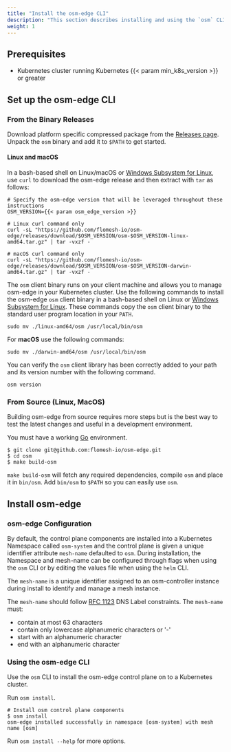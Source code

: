```yaml
---
title: "Install the osm-edge CLI"
description: "This section describes installing and using the `osm` CLI."
weight: 1
---
```


## Prerequisites

- Kubernetes cluster running Kubernetes {{< param min_k8s_version >}} or greater

## Set up the osm-edge CLI

### From the Binary Releases

Download platform specific compressed package from the [Releases page](https://github.com/flomesh-io/osm-edge/releases).
Unpack the `osm` binary and add it to `$PATH` to get started.

#### Linux and macOS

In a bash-based shell on Linux/macOS or [Windows Subsystem for Linux](https://docs.microsoft.com/windows/wsl/about), use `curl` to download the osm-edge release and then extract with `tar` as follows:

```console
# Specify the osm-edge version that will be leveraged throughout these instructions
OSM_VERSION={{< param osm_edge_version >}}

# Linux curl command only
curl -sL "https://github.com/flomesh-io/osm-edge/releases/download/$OSM_VERSION/osm-$OSM_VERSION-linux-amd64.tar.gz" | tar -vxzf -

# macOS curl command only
curl -sL "https://github.com/flomesh-io/osm-edge/releases/download/$OSM_VERSION/osm-$OSM_VERSION-darwin-amd64.tar.gz" | tar -vxzf -
```

The `osm` client binary runs on your client machine and allows you to manage osm-edge in your Kubernetes cluster. Use the following commands to install the osm-edge `osm` client binary in a bash-based shell on Linux or [Windows Subsystem for Linux](https://docs.microsoft.com/windows/wsl/about). These commands copy the `osm` client binary to the standard user program location in your `PATH`.

```console
sudo mv ./linux-amd64/osm /usr/local/bin/osm
```

For **macOS** use the following commands:

```console
sudo mv ./darwin-amd64/osm /usr/local/bin/osm
```

You can verify the `osm` client library has been correctly added to your path and its version number with the following command.

```console
osm version
```
### From Source (Linux, MacOS)

Building osm-edge from source requires more steps but is the best way to test the latest changes and useful in a development environment.

You must have a working [Go](https://golang.org/doc/install) environment.

```console
$ git clone git@github.com:flomesh-io/osm-edge.git
$ cd osm
$ make build-osm
```

`make build-osm` will fetch any required dependencies, compile `osm` and place it in `bin/osm`. Add `bin/osm` to `$PATH` so you can easily use `osm`.

## Install osm-edge

### osm-edge Configuration

By default, the control plane components are installed into a Kubernetes Namespace called `osm-system` and the control plane is given a unique identifier attribute `mesh-name` defaulted to `osm`.
During installation, the Namespace and mesh-name can be configured through flags when using the `osm` CLI or by editing the values file when using the `helm` CLI.

The `mesh-name` is a unique identifier assigned to an osm-controller instance during install to identify and manage a mesh instance.

The `mesh-name` should follow [RFC 1123](https://tools.ietf.org/html/rfc1123) DNS Label constraints. The `mesh-name` must:

- contain at most 63 characters
- contain only lowercase alphanumeric characters or '-'
- start with an alphanumeric character
- end with an alphanumeric character

### Using the osm-edge CLI

Use the `osm` CLI to install the osm-edge control plane on to a Kubernetes cluster.

Run `osm install`.

```console
# Install osm control plane components
$ osm install
osm-edge installed successfully in namespace [osm-system] with mesh name [osm]
```

Run `osm install --help` for more options.
